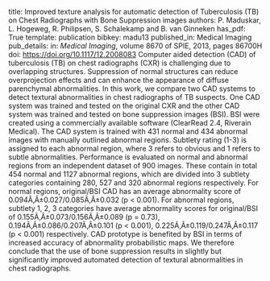 title: Improved texture analysis for automatic detection of Tuberculosis (TB) on Chest Radiographs with Bone Suppression images
authors: P. Maduskar, L. Hogeweg, R. Philipsen, S. Schalekamp and B. van Ginneken
has_pdf: True
template: publication
bibkey: madu13
published_in: Medical Imaging
pub_details: in: <i>Medical Imaging</i>, volume 8670 of SPIE, 2013, pages 86700H
doi: https://doi.org/10.1117/12.2008083
Computer aided detection (CAD) of tuberculosis (TB) on chest radiographs (CXR) is challenging due to overlapping structures. Suppression of normal structures can reduce overprojection effects and can enhance the appearance of diffuse parenchymal abnormalities. In this work, we compare two CAD systems to detect textural abnormalities in chest radiographs of TB suspects. One CAD system was trained and tested on the original CXR and the other CAD system was trained and tested on bone suppression images (BSI). BSI were created using a commercially available software (ClearRead 2.4, Riverain Medical). The CAD system is trained with 431 normal and 434 abnormal images with manually outlined abnormal regions. Subtlety rating (1-3) is assigned to each abnormal region, where 3 refers to obvious and 1 refers to subtle abnormalities. Performance is evaluated on normal and abnormal regions from an independent dataset of 900 images. These contain in total 454 normal and 1127 abnormal regions, which are divided into 3 subtlety categories containing 280, 527 and 320 abnormal regions respectively. For normal regions, original/BSI CAD has an average abnormality score of 0.094Ã‚Â±0.027/0.085Ã‚Â±0.032 (p < 0.001). For abnormal regions, subtlety 1, 2, 3 categories have average abnormality scores for original/BSI of 0.155Ã‚Â±0.073/0.156Ã‚Â±0.089 (p = 0.73), 0.194Ã‚Â±0.086/0.207Ã‚Â±0.101 (p < 0.001), 0.225Ã‚Â±0.119/0.247Ã‚Â±0.117 (p < 0.001) respectively. CAD prototype is benefited by BSI in terms of increased accuracy of abnormality probabilistic maps. We therefore conclude that the use of bone suppression results in slightly but significantly improved automated detection of textural abnormalities in chest radiographs.

